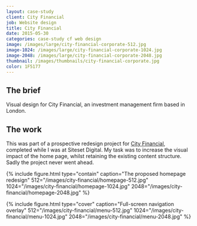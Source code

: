 ```yaml
---
layout: case-study
client: City Financial
job: Website design
title: City Financial
date: 2015-05-30
categories: case-study cf web design
image: /images/large/city-financial-corporate-512.jpg
image-1024: /images/large/city-financial-corporate-1024.jpg
image-2048: /images/large/city-financial-corporate-2048.jpg
thumbnail: /images/thumbnails/city-financial-corporate.jpg
color: 1F5177
---
```

## The brief
Visual design for City Financial, an investment management firm based in London. 

## The work
This was part of a prospective redesign project for [City Financial][1], completed while I was at Siteset Digital. My task was to increase the visual impact of the home page, whilst retaining the existing content structure. Sadly the project never went ahead.

{%
include figure.html
type="contain"
caption="The proposed homepage redesign"
512="/images/city-financial/homepage-512.jpg"
1024="/images/city-financial/homepage-1024.jpg"
2048="/images/city-financial/homepage-2048.jpg"
%}

{%
include figure.html
type="cover"
caption="Full-screen navigation overlay"
512="/images/city-financial/menu-512.jpg"
1024="/images/city-financial/menu-1024.jpg"
2048="/images/city-financial/menu-2048.jpg"
%}

[1]: http://cityfinancial.co.uk "City Financial"